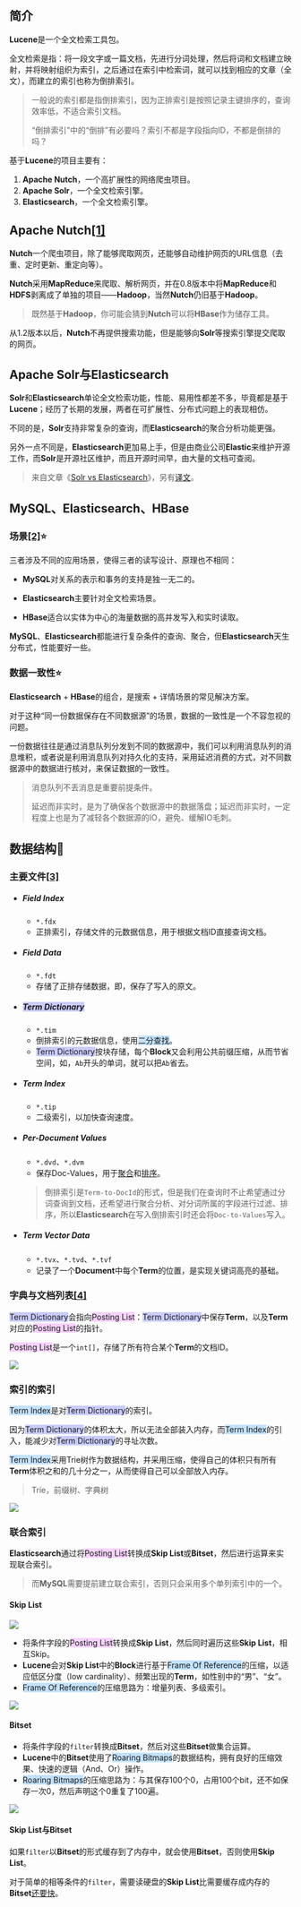 ## 简介

**Lucene**是一个全文检索工具包。

全文检索是指：将一段文字或一篇文档，先进行分词处理，然后将词和文档建立映射，并将映射组织为索引，之后通过在索引中检索词，就可以找到相应的文章（全文），而建立的索引也称为倒排索引。

> 一般说的索引都是指倒排索引，因为正排索引是按照记录主键排序的，查询效率低，不适合索引文档。
>
> “倒排索引”中的“倒排”有必要吗？索引不都是字段指向ID，不都是倒排的吗？
>

基于**Lucene**的项目主要有：

1. **Apache Nutch**，一个高扩展性的网络爬虫项目。
2. **Apache Solr**，一个全文检索引擎。
3. **Elasticsearch**，一个全文检索引擎。



## Apache Nutch[[1]](https://blog.csdn.net/weixin_44037478/article/details/86492924)

**Nutch**一个爬虫项目，除了能够爬取网页，还能够自动维护网页的URL信息（去重、定时更新、重定向等）。

**Nutch**采用**MapReduce**来爬取、解析网页，并在0.8版本中将**MapReduce**和**HDFS**剥离成了单独的项目——**Hadoop**，当然**Nutch**仍旧基于**Hadoop**。

> 既然基于**Hadoop**，你可能会猜到**Nutch**可以将**HBase**作为储存工具。

从1.2版本以后，**Nutch**不再提供搜索功能，但是能够向**Solr**等搜索引擎提交爬取的网页。



## Apache Solr与Elasticsearch

**Solr**和**Elasticsearch**单论全文检索功能，性能、易用性都差不多，毕竟都是基于**Lucene**；经历了长期的发展，两者在可扩展性、分布式问题上的表现相仿。

不同的是，**Solr**支持非常复杂的查询，而**Elasticsearch**的聚合分析功能更强。

另外一点不同是，**Elasticsearch**更加易上手，但是由商业公司**Elastic**来维护开源工作，而**Solr**是开源社区维护，而且开源时间早，由大量的文档可查阅。

> 来自文章《[Solr vs Elasticsearch](https://logz.io/blog/solr-vs-elasticsearch/)》，另有[译文](https://www.cnblogs.com/xiaoqi/p/solr-vs-elasticsearch.html)。



## MySQL、Elasticsearch、HBase

### 场景[[2]](https://www.jianshu.com/p/4e412f48e820)⭐

三者涉及不同的应用场景，使得三者的读写设计、原理也不相同：

- **MySQL**对关系的表示和事务的支持是独一无二的。

- **Elasticsearch**主要针对全文检索场景。

- **HBase**适合以实体为中心的海量数据的高并发写入和实时读取。

**MySQL**、**Elasticsearch**都能进行复杂条件的查询、聚合，但**Elasticsearch**天生分布式，性能要好一些。

### 数据一致性⭐

**Elasticsearch** + **HBase**的组合，是搜索 + 详情场景的常见解决方案。

对于这种“同一份数据保存在不同数据源”的场景，数据的一致性是一个不容忽视的问题。

一份数据往往是通过消息队列分发到不同的数据源中，我们可以利用消息队列的消息堆积，或者说是利用消息队列对持久化的支持，采用延迟消费的方式，对不同数据源中的数据进行核对，来保证数据的一致性。

> 消息队列不丢消息是重要前提条件。
>
> 延迟而非实时，是为了确保各个数据源中的数据落盘；延迟而非实时，一定程度上也是为了减轻各个数据源的IO，避免、缓解IO毛刺。



## 数据结构🌙

### 主要文件[[3]](https://elasticsearch.cn/article/6178#tip4)

- ##### Field Index
  - `*.fdx`
  - 正排索引，存储文件的元数据信息，用于根据文档ID直接查询文档。
  
- ##### Field Data

  - `*.fdt`
  - 存储了正排存储数据，即，保存了写入的原文。

- ##### <span style=background:#c9ccff>Term Dictionary</span>
  - `*.tim`
  - 倒排索引的元数据信息，使用<span style=background:#c2e2ff>二分查找</span>。
  - <span style=background:#c9ccff>Term Dictionary</span>按块存储，每个**Block**又会利用公共前缀压缩，从而节省空间，如，`Ab`开头的单词，就可以把`Ab`省去。
  
- ##### Term Index

  - `*.tip`
  - 二级索引，以加快查询速度。

- ##### Per-Document Values
  - `*.dvd`、`*.dvm`
  - 保存Doc-Values，用于<u>聚合</u>和<u>排序</u>。
  
  > 倒排索引是`Term-to-DocId`的形式，但是我们在查询时不止希望通过分词查询到文档，还希望进行聚合分析、对分词所属的字段进行过滤、排序，所以**Elasticsearch**在写入倒排索引时还会将`Doc-to-Values`写入。
  
- ##### Term Vector Data

  - `*.tvx`、`*.tvd`、`*.tvf`
  - 记录了一个**Document**中每个**Term**的位置，是实现关键词高亮的基础。

### 字典与文档列表[[4]](https://www.infoq.cn/article/database-timestamp-02)

<span style=background:#c9ccff>Term Dictionary</span>会指向<span style=background:#f8d2ff>Posting List</span>：<span style=background:#c9ccff>Term Dictionary</span>中保存**Term**，以及**Term**对应的<span style=background:#f8d2ff>Posting List</span>的指针。

<span style=background:#f8d2ff>Posting List</span>是一个`int[]`，存储了所有符合某个**Term**的文档ID。

![](../images/9/lucene-index-file.jpg)

### 索引的索引

<span style=background:#c2e2ff>Term Index</span>是对<span style=background:#c9ccff>Term Dictionary</span>的索引。

因为<span style=background:#c9ccff>Term Dictionary</span>的体积太大，所以无法全部装入内存，而<span style=background:#c2e2ff>Term Index</span>的引入，能减少对<span style=background:#c9ccff>Term Dictionary</span>的寻址次数。

<span style=background:#c2e2ff>Term Index</span>采用Trie树作为数据结构，并采用压缩，使得自己的体积只有所有**Term**体积之和的几十分之一，从而使得自己可以全部放入内存。

> Trie，前缀树、字典树

![](../images/9/elasticsearch-trie-tree.png)

### 联合索引

**Elasticsearch**通过将<span style=background:#f8d2ff>Posting List</span>转换成**Skip List**或**Bitset**，然后进行运算来实现联合索引。

> 而**MySQL**需要提前建立联合索引，否则只会采用多个单列索引中的一个。

#### Skip List

![](../images/9/elasticsearch-skip-list.png)

- 将条件字段的<span style=background:#f8d2ff>Posting List</span>转换成**Skip List**，然后同时遍历这些**Skip List**，相互Skip。
- **Lucene**会对**Skip List**中的**Block**进行基于<span style=background:#c2e2ff>Frame Of Reference</span>的压缩，以适应低区分度（low cardinality）、频繁出现的**Term**，如性别中的“男”、“女”。
- <span style=background:#c2e2ff>Frame Of Reference</span>的压缩思路为：增量列表、多级索引。

![](../images/9/lucene-frame-of-reference.png)

#### Bitset

- 将条件字段的`filter`转换成**Bitset**，然后对这些**Bitset**做集合运算。
- **Lucene**中的**Bitset**使用了<span style=background:#c2e2ff>Roaring Bitmaps</span>的数据结构，拥有良好的压缩效果、快速的逻辑（And、Or）操作。
- <span style=background:#c2e2ff>Roaring Bitmaps</span>的压缩思路为：与其保存100个0，占用100个bit，还不如保存一次0，然后声明这个0重复了100遍。

![](../images/9/lucene-roaring-bitmaps.png)

#### Skip List与Bitset

如果`filter`以**Bitset**的形式缓存到了内存中，就会使用**Bitset**，否则使用**Skip List**。

对于简单的相等条件的`filter`，需要读硬盘的**Skip List**比需要缓存成内存的**Bitset**[还要快](https://www.elastic.co/blog/frame-of-reference-and-roaring-bitmaps)。



